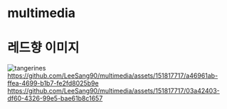 # multimedia
# 레드향 이미지
![tangerines](https://github.com/LeeSang90/ImageCollect/assets/151817717/9ae1b5d5-24e4-482a-afb2-5e5e91301308)
https://github.com/LeeSang90/multimedia/assets/151817717/a46961ab-ffea-4699-b1b7-fe2fd8025b9e
https://github.com/LeeSang90/multimedia/assets/151817717/03a42403-df60-4326-99e5-bae61b8c1657
